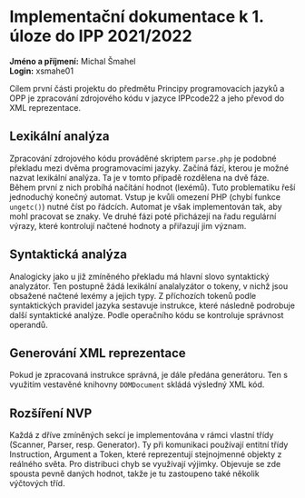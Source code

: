 # Implementační dokumentace k 1. úloze do IPP 2021/2022

**Jméno a příjmení:** Michal Šmahel\
**Login:** xsmahe01

Cílem první části projektu do předmětu Principy programovacích jazyků a OPP je
zpracování zdrojového kódu v jazyce IPPcode22 a jeho převod do XML reprezentace.

## Lexikální analýza

Zpracování zdrojového kódu prováděné skriptem `parse.php` je podobné překladu
mezi dvěma programovacími jazyky. Začíná fází, kterou je možné nazvat lexikální
analýza. Ta je v tomto případě rozdělena na dvě fáze. Během první z nich probíhá
načítání hodnot (lexémů). Tuto problematiku řeší jednoduchý konečný automat.
Vstup je kvůli omezení PHP (chybí funkce `ungetc()`) nutné číst po řádcích.
Automat je však implementován tak, aby mohl pracovat se znaky. Ve druhé fázi poté
přicházejí na řadu regulární výrazy, které kontrolují načtené hodnoty a přiřazují
jim význam.

## Syntaktická analýza

Analogicky jako u již zmíněného překladu má hlavní slovo syntaktický analyzátor.
Ten postupně žádá lexikální analalyzátor o tokeny, v nichž jsou obsažené načtené
lexémy a jejich typy. Z příchozích tokenů podle syntaktických pravidel jazyka
sestavuje instrukce, které následně podrobuje další syntaktické analýze. Podle
operačního kódu se kontroluje správnost operandů.

## Generování XML reprezentace

Pokud je zpracovaná instrukce správná, je dále předána generátoru. Ten s využitím
vestavěné knihovny `DOMDocument` skládá výsledný XML kód.

## Rozšíření NVP

Každá z dříve zmíněných sekcí je implementována v rámci vlastní třídy (Scanner,
Parser, resp. Generator). Ty při komunikaci používají entitní třídy Instruction,
Argument a Token, které reprezentují stejnojmenné objekty z reálného světa.
Pro distribuci chyb se využívají výjimky. Objevuje se zde spousta pevně daných
hodnot, takže je tu zastoupeno také několik výčtových tříd.
